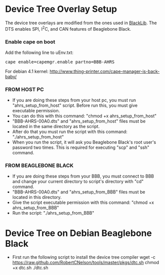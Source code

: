 # Device Tree Overlay Setup

The device tree overlays are modified from the ones used in [BlackLib](https://github.com/yigityuce/BlackLib). The DTS enables SPI, I<sup>2</sup>C, and CAN features of Beaglebone Black. 

### Enable cape on boot
Add the following line to uEnv.txt: <pre>cape_enable=capemgr.enable_partno=BBB-AHRS</pre>
For debian 4.1 kernel: http://www.thing-printer.com/cape-manager-is-back-baby/

### FROM HOST PC
- If you are doing these steps from your host pc, you must run "ahrs\_setup\_from_host" script. Before run this, you must give executable permission.
- You can do this with this command: "chmod +x ahrs\_setup\_from_host"
- "BBB-AHRS-00A0.dts" and "ahrs\_setup\_from_host" files must be located in the same directory as the script.
- After do that you must run the script with this command: "./ahrs\_setup\_from_host"
- When you run the script, it will ask you Beaglebone Black's root user's password two times. This is required for executing "scp" and "ssh" command.

### FROM BEAGLEBONE BLACK
- If you are doing these steps from your BBB, you must connect to BBB and
change your current directory to script's directory with "cd" command.
- "BBB-AHRS-00A0.dts" and "ahrs\_setup\_from_BBB" files must be located in this directory.
- Give the script executable permission with this command: "chmod +x ahrs\_setup\_from_BBB"
- Run the script: "./ahrs\_setup\_from_BBB"

# Device Tree on Debian Beaglebone Black
- First run the following script to install the device tree compiler
wget -c https://raw.github.com/RobertCNelson/tools/master/pkgs/dtc.sh 
chmod +x dtc.sh 
./dtc.sh